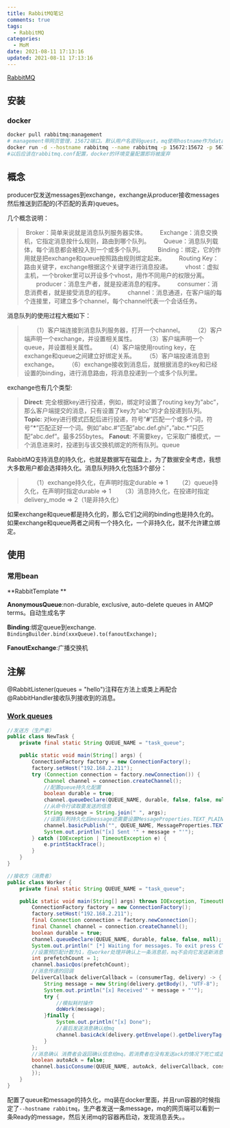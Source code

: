 ```yaml
---
title: RabbitMQ笔记
comments: true
tags:
  - RabbitMQ
categories:
  - MoM
date: 2021-08-11 17:13:16
updated: 2021-08-11 17:13:16
---
```


[RabbitMQ](https://www.rabbitmq.com/#getstarted)

<!--more-->

## 安装

### docker

```bash
docker pull rabbitmq:management
# management带网页管理，15672端口。默认用户名密码guest。mq使用hostname作为database dir
docker run -d --hostname rabbitmq --name rabbitmq -p 15672:15672 -p 5672:5672 rabbitmq:management
#以后应该在rabbitmq.conf配置，docker的环境变量配置即将被废弃
```

## 概念

producer仅发送messages到exchange，exchange从producer接收messages然后推送到匹配的(不匹配的丢弃)queues。

几个概念说明：

> ​		Broker：简单来说就是消息队列服务器实体。
> 　　Exchange：消息交换机，它指定消息按什么规则，路由到哪个队列。
> 　　Queue：消息队列载体，每个消息都会被投入到一个或多个队列。
> 　　Binding：绑定，它的作用就是把exchange和queue按照路由规则绑定起来。
> 　　Routing Key：路由关键字，exchange根据这个关键字进行消息投递。
> 　　vhost：虚拟主机，一个broker里可以开设多个vhost，用作不同用户的权限分离。
> 　　producer：消息生产者，就是投递消息的程序。
> 　　consumer：消息消费者，就是接受消息的程序。
> 　　channel：消息通道，在客户端的每个连接里，可建立多个channel，每个channel代表一个会话任务。

消息队列的使用过程大概如下：

> 　　（1）客户端连接到消息队列服务器，打开一个channel。
> 　　（2）客户端声明一个exchange，并设置相关属性。
> 　　（3）客户端声明一个queue，并设置相关属性。
> 　　（4）客户端使用routing key，在exchange和queue之间建立好绑定关系。
> 　　（5）客户端投递消息到exchange。
> 　　（6）exchange接收到消息后，就根据消息的key和已经设置的binding，进行消息路由，将消息投递到一个或多个队列里。



exchange也有几个类型:

> **Direct**:  完全根据key进行投递，例如，绑定时设置了routing key为”abc”，那么客户端提交的消息，只有设置了key为”abc”的才会投递到队列。
> **Topic**:  对key进行模式匹配后进行投递，符号”**#**”匹配一个或多个词，符号”**\***”匹配正好一个词。例如”abc.#”匹配”abc.def.ghi”，”abc.*”只匹配”abc.def”。最多255bytes。
> **Fanout**:  不需要key，它采取广播模式，一个消息进来时，投递到与该交换机绑定的所有队列。queue

RabbitMQ支持消息的持久化，也就是数据写在磁盘上，为了数据安全考虑，我想大多数用户都会选择持久化。消息队列持久化包括3个部分：

> 　　（1）exchange持久化，在声明时指定durable => 1
> 　　（2）queue持久化，在声明时指定durable => 1
> 　　（3）消息持久化，在投递时指定delivery_mode => 2（1是非持久化）

如果exchange和queue都是持久化的，那么它们之间的binding也是持久化的。如果exchange和queue两者之间有一个持久化，一个非持久化，就不允许建立绑定。





## 使用



### 常用bean

**RabbitTemplate **

**AnonymousQueue**:non-durable, exclusive, auto-delete queues in AMQP terms。自动生成名字

**Binding**:绑定queue到exchange.  `BindingBuilder.bind(xxxQueue).to(fanoutExchange);`

**FanoutExchange**:广播交换机

## 注解

@RabbitListener(queues = "hello")注释在方法上或类上再配合@RabbitHandler接收队列接收到的消息。

### [Work queues](https://www.rabbitmq.com/tutorials/tutorial-two-python.html)

```java
//发送方（生产者）
public class NewTask {
    private final static String QUEUE_NAME = "task_queue";

    public static void main(String[] args) {
        ConnectionFactory factory = new ConnectionFactory();
        factory.setHost("192.168.2.211");
        try (Connection connection = factory.newConnection()) {
            Channel channel = connection.createChannel();
            //配置queue持久化配置
            boolean durable = true;
            channel.queueDeclare(QUEUE_NAME, durable, false, false, null);
            //从命令行读取要发送的信息
            String message = String.join(" ", args);
            //设置队列持久化后message还需要设置MessageProperties.TEXT_PLAIN，这样mq遇到异常关闭，message才有保存到磁盘
            channel.basicPublish("", QUEUE_NAME, MessageProperties.TEXT_PLAIN, message.getBytes());
            System.out.println("[x] Sent '" + message + "'");
        } catch (IOException | TimeoutException e) {
            e.printStackTrace();
        }
    }
}
```

```java
//接收方（消费者）
public class Worker {
    private final static String QUEUE_NAME = "task_queue";

    public static void main(String[] args) throws IOException, TimeoutException {
        ConnectionFactory factory = new ConnectionFactory();
        factory.setHost("192.168.2.211");
        final Connection connection = factory.newConnection();
        final Channel channel = connection.createChannel();
        boolean durable = true;
        channel.queueDeclare(QUEUE_NAME, durable, false, false, null);
        System.out.println(" [*] Waiting for messages. To exit press CTRL+C");
        //设置预匹配计数为1，在worker处理并确认上一条消息前，mq不会向它发送新消息
        int prefetchCount = 1;
        channel.basicQos(prefetchCount);
        //消息传递的回调
        DeliverCallback deliverCallback = (consumerTag, delivery) -> {
            String message = new String(delivery.getBody(), "UTF-8");
            System.out.println("[x] Received'" + message + "'");
            try {
                //模拟耗时操作
                doWork(message);
            }finally {
                System.out.println("[x] Done");
                //最后发送消息确认给mq
                channel.basicAck(delivery.getEnvelope().getDeliveryTag(), false);
            }
        };
        //消息确认 消费者会返回确认信息给mq。若消费者在没有发送ack的情况下死亡或退出等，mq将会把消息重新排队。
        boolean autoAck = false;
        channel.basicConsume(QUEUE_NAME, autoAck, deliverCallback, consumerTag -> {
        });
    }
}
```

配置了queue和message的持久化，mq装在docker里面，并且run容器的时候指定了`--hostname rabbitmq`，生产者发送一条message，mq的网页端可以看到一条Ready的message，然后关闭mq的容器再启动，发现消息丢失。。

